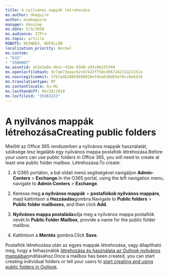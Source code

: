 ```yaml
---
title: A nyilvános mappák létrehozása
ms.author: dmaguire
author: msdmaguire
manager: dansimp
ms.date: 5/9/2018
ms.audience: ITPro
ms.topic: article
ROBOTS: NOINDEX, NOFOLLOW
localization_priority: Normal
ms.custom:
- "632"
- "3500007"
ms.assetid: a53e3a0a-db1c-410e-8340-e93c06155f60
ms.openlocfilehash: 9c7a673eeacb2c67422ff58cd96724212a21151a
ms.sourcegitcommit: 5fb7a4b28859690020efdea630d03e70cc0e6334
ms.translationtype: MT
ms.contentlocale: hu-HU
ms.lasthandoff: 06/28/2019
ms.locfileid: "35363223"
---
```

# <a name="creating-public-folders"></a><span data-ttu-id="40d63-102">A nyilvános mappák létrehozása</span><span class="sxs-lookup"><span data-stu-id="40d63-102">Creating public folders</span></span>

<span data-ttu-id="40d63-103">Mielőtt az Office 365 rendszerben a nyilvános mappák használatát, szüksége lesz legalább egy nyilvános mappa postafiók létrehozása.</span><span class="sxs-lookup"><span data-stu-id="40d63-103">Before your users can use public folders in Office 365, you will need to create at least one public folder mailbox.</span></span> <span data-ttu-id="40d63-104">Létrehozása:</span><span class="sxs-lookup"><span data-stu-id="40d63-104">To create:</span></span>
  
1. <span data-ttu-id="40d63-105">A O365 portálon, a bal oldali menü segítségével navigáljon **Admin-Centers** \> **Exchange**.</span><span class="sxs-lookup"><span data-stu-id="40d63-105">In the O365 portal, using the left navigation menu, navigate to **Admin Centers** \> **Exchange**.</span></span>

2. <span data-ttu-id="40d63-106">Keresse meg **a nyilvános mappák** \> **postafiókok nyilvános mappára**, majd kattintson a **Hozzáadás**gombra.</span><span class="sxs-lookup"><span data-stu-id="40d63-106">Navigate to **Public folders** \> **Public folder mailboxes**, and then click **Add**.</span></span>

3. <span data-ttu-id="40d63-107">**Nyilvános mappa postaláda**adja meg a nyilvános mappa postafiók nevét.</span><span class="sxs-lookup"><span data-stu-id="40d63-107">In **Public Folder Mailbox**, provide a name for the public folder mailbox.</span></span>

4. <span data-ttu-id="40d63-108">Kattintson a **Mentés** gombra.</span><span class="sxs-lookup"><span data-stu-id="40d63-108">Click **Save**.</span></span>

<span data-ttu-id="40d63-109">Postafiók létrehozása után az egyes mappák létrehozása, vagy állapítható meg, hogy a felhasználók [létrehozása és használata az Outlook nyilvános mappáiban](https://support.office.com/article/Create-and-share-a-public-folder-in-Outlook-a2835011-d524-4a5c-a207-05c159bb2a97)indításához.</span><span class="sxs-lookup"><span data-stu-id="40d63-109">Once a mailbox has been created, you can start creating individual folders or tell your users to [start creating and using public folders in Outlook](https://support.office.com/article/Create-and-share-a-public-folder-in-Outlook-a2835011-d524-4a5c-a207-05c159bb2a97).</span></span>
  